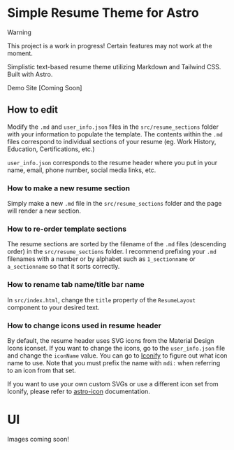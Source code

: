 # Simple Resume Theme for Astro

> [!WARNING]
> This project is a work in progress! Certain features may not work at the moment.

Simplistic text-based resume theme utilizing Markdown and Tailwind CSS. Built with Astro.

Demo Site [Coming Soon]

## How to edit
Modify the `.md` and `user_info.json` files in the ``src/resume_sections`` folder with your information to populate the template. The contents within the `.md` files correspond to individual sections of your resume (eg. Work History, Education, Certifications, etc.)

`user_info.json` corresponds to the resume header where you put in your name, email, phone number, social media links, etc.

### How to make a new resume section
Simply make a new `.md` file in the `src/resume_sections` folder and the page will render a new section.

### How to re-order template sections
The resume sections are sorted by the filename of the `.md` files (descending order) in the ``src/resume_sections`` folder. I recommend prefixing your `.md` filenames with a number or by alphabet such as `1_sectionname` or `a_sectionname` so that it sorts correctly.

### How to rename tab name/title bar name
In ``src/index.html``, change the `title` property of the `ResumeLayout` component to your desired text.

### How to change icons used in resume header
By default, the resume header uses SVG icons from the Material Design Icons iconset. If you want to change the icons, go to the `user_info.json` file and change the `iconName` value. You can go to [Iconify](https://icon-sets.iconify.design/mdi/) to figure out what icon name to use. Note that you must prefix the name with `mdi:` when referring to an icon from that set.

If you want to use your own custom SVGs or use a different icon set from Iconify, please refer to [astro-icon](https://github.com/natemoo-re/astro-icon?tab=readme-ov-file#usage) documentation.

# UI
Images coming soon!